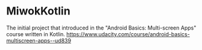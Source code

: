 # MiwokKotlin
The initial project that introduced in the "Android Basics: Multi-screen Apps" course written in Kotlin.
https://www.udacity.com/course/android-basics-multiscreen-apps--ud839
